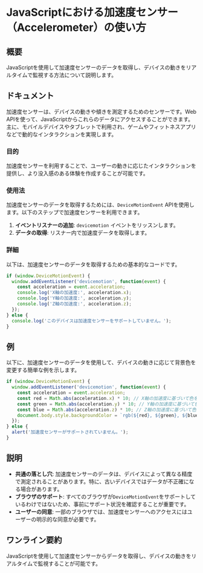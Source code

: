 <!--
Meta Description: # JavaScriptにおける加速度センサー（Accelerometer）の使い方 ## 概要 JavaScriptを使用して加速度センサーのデータを取得し、デバイスの動きをリアルタイムで監視する方法について説明します。 ## ドキュメント 加速度センサーは、デバイスの動きや傾きを測定するためのセ...
Meta Keywords: acceleration, const, devicemotionevent, window, event
-->

# JavaScriptにおける加速度センサー（Accelerometer）の使い方

## 概要
JavaScriptを使用して加速度センサーのデータを取得し、デバイスの動きをリアルタイムで監視する方法について説明します。

## ドキュメント
加速度センサーは、デバイスの動きや傾きを測定するためのセンサーです。Web APIを使って、JavaScriptからこれらのデータにアクセスすることができます。主に、モバイルデバイスやタブレットで利用され、ゲームやフィットネスアプリなどで動的なインタラクションを実現します。

### 目的
加速度センサーを利用することで、ユーザーの動きに応じたインタラクションを提供し、より没入感のある体験を作成することが可能です。

### 使用法
加速度センサーのデータを取得するためには、`DeviceMotionEvent` APIを使用します。以下のステップで加速度センサーを利用できます。

1. **イベントリスナーの追加**: `devicemotion` イベントをリッスンします。
2. **データの取得**: リスナー内で加速度データを取得します。

### 詳細
以下は、加速度センサーのデータを取得するための基本的なコードです。

```javascript
if (window.DeviceMotionEvent) {
  window.addEventListener('devicemotion', function(event) {
    const acceleration = event.acceleration;
    console.log('X軸の加速度:', acceleration.x);
    console.log('Y軸の加速度:', acceleration.y);
    console.log('Z軸の加速度:', acceleration.z);
  });
} else {
  console.log('このデバイスは加速度センサーをサポートしていません。');
}
```

## 例
以下に、加速度センサーのデータを使用して、デバイスの動きに応じて背景色を変更する簡単な例を示します。

```javascript
if (window.DeviceMotionEvent) {
  window.addEventListener('devicemotion', function(event) {
    const acceleration = event.acceleration;
    const red = Math.abs(acceleration.x) * 10; // X軸の加速度に基づいて色を変える
    const green = Math.abs(acceleration.y) * 10; // Y軸の加速度に基づいて色を変える
    const blue = Math.abs(acceleration.z) * 10; // Z軸の加速度に基づいて色を変える
    document.body.style.backgroundColor = `rgb(${red}, ${green}, ${blue})`;
  });
} else {
  alert('加速度センサーがサポートされていません。');
}
```

## 説明
- **共通の落とし穴**: 加速度センサーのデータは、デバイスによって異なる精度で測定されることがあります。特に、古いデバイスではデータが不正確になる場合があります。
- **ブラウザのサポート**: すべてのブラウザが`DeviceMotionEvent`をサポートしているわけではないため、事前にサポート状況を確認することが重要です。
- **ユーザーの同意**: 一部のブラウザでは、加速度センサーへのアクセスにはユーザーの明示的な同意が必要です。

## ワンライン要約
JavaScriptを使用して加速度センサーからデータを取得し、デバイスの動きをリアルタイムで監視することが可能です。